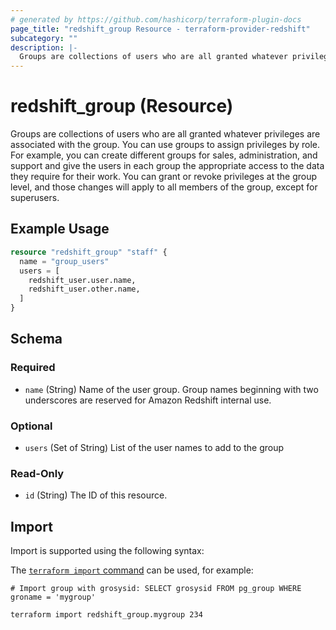 ```yaml
---
# generated by https://github.com/hashicorp/terraform-plugin-docs
page_title: "redshift_group Resource - terraform-provider-redshift"
subcategory: ""
description: |-
  Groups are collections of users who are all granted whatever privileges are associated with the group. You can use groups to assign privileges by role. For example, you can create different groups for sales, administration, and support and give the users in each group the appropriate access to the data they require for their work. You can grant or revoke privileges at the group level, and those changes will apply to all members of the group, except for superusers.
---
```


# redshift_group (Resource)

Groups are collections of users who are all granted whatever privileges are associated with the group. You can use groups to assign privileges by role. For example, you can create different groups for sales, administration, and support and give the users in each group the appropriate access to the data they require for their work. You can grant or revoke privileges at the group level, and those changes will apply to all members of the group, except for superusers.

## Example Usage

```terraform
resource "redshift_group" "staff" {
  name = "group_users"
  users = [
    redshift_user.user.name,
    redshift_user.other.name,
  ]
}
```

<!-- schema generated by tfplugindocs -->
## Schema

### Required

- `name` (String) Name of the user group. Group names beginning with two underscores are reserved for Amazon Redshift internal use.

### Optional

- `users` (Set of String) List of the user names to add to the group

### Read-Only

- `id` (String) The ID of this resource.

## Import

Import is supported using the following syntax:

The [`terraform import` command](https://developer.hashicorp.com/terraform/cli/commands/import) can be used, for example:

```shell
# Import group with grosysid: SELECT grosysid FROM pg_group WHERE groname = 'mygroup'

terraform import redshift_group.mygroup 234
```
